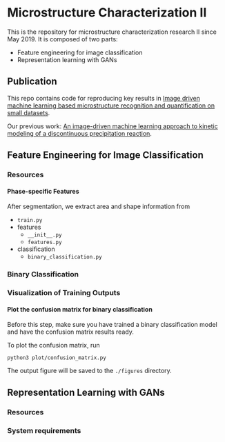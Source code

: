 # Microstructure Characterization II

This is the repository for microstructure characterization research II since May 2019. It is composed of two parts:

- Feature engineering for image classification
- Representation learning with GANs

## Publication

This repo contains code for reproducing key results in [Image driven machine learning based microstructure recognition and quantification on small datasets](#).

Our previous work: [An image-driven machine learning approach to kinetic modeling of a discontinuous precipitation reaction](https://arxiv.org/abs/1906.05496).

## Feature Engineering for Image Classification

### Resources

#### Phase-specific Features

After segmentation, we extract area and shape information from
- ```train.py```
- features
  - ```__init__.py```
  - ```features.py```
- classification
  - ```binary_classification.py```

### Binary Classification

### Visualization of Training Outputs

#### Plot the confusion matrix for binary classification

Before this step, make sure you have trained a binary classification model and have the confusion matrix results ready.

To plot the confusion matrix, run

```shell script
python3 plot/confusion_matrix.py
```

The output figure will be saved to the ```./figures``` directory.

## Representation Learning with GANs

### Resources

### System requirements
